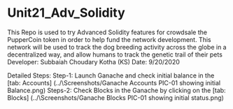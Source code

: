 # Unit21_Adv_Solidity
This Repo is used to try Advanced Solidity features for crowdsale the PupperCoin token in order to help fund the network development. This network will be used to track the dog breeding activity across the globe in a decentralized way, and allow humans to track the genetic trail of their pets
Developer: Subbaiah Choudary Kotha (KS)
Date: 9/20/2020

Detailed Steps:
Step-1: Launch Ganache and check initial balance in the [tab: Accounts] (../\Screenshots/Ganache Accounts PIC-01 showing initial Balance.png)
Steps-2: Check Blocks in the Ganache by clicking on the [tab: Blocks] (../\Screenshots/Ganache Blocks PIC-01 showing initial status.png)